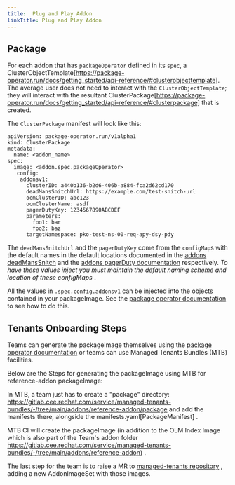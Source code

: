 ```yaml
---
title:  Plug and Play Addon
linkTitle: Plug and Play Addon
---
```


## Package

For each addon that has `packageOperator` defined in its `spec`, a
ClusterObjectTemplate[https://package-operator.run/docs/getting_started/api-reference/#clusterobjecttemplate].
The average user does not need to interact with the `ClusterObjectTemplate`; they will interact with the resultant
ClusterPackage[https://package-operator.run/docs/getting_started/api-reference/#clusterpackage] that is created.

The `ClusterPackage` manifest will look like this:

```shell
apiVersion: package-operator.run/v1alpha1
kind: ClusterPackage
metadata:
  name: <addon_name>
spec:
  image: <addon.spec.packageOperator>
   config:
    addonsv1:
      clusterID: a440b136-b2d6-406b-a884-fca2d62cd170
      deadMansSnitchUrl: https://example.com/test-snitch-url
      ocmClusterID: abc123
      ocmClusterName: asdf
      pagerDutyKey: 1234567890ABCDEF
      parameters:
        foo1: bar
        foo2: baz
      targetNamespace: pko-test-ns-00-req-apy-dsy-pdy
```

The `deadMansSnitchUrl` and the `pagerDutyKey` come from the `configMap`s with the default names in the default
locations
documented in
the [addons deadMansSnitch](https://mt-sre.github.io/docs/creating-addons/monitoring/deadmanssnitch_integration/)
and
the [addons pagerDuty documentation](https://mt-sre.github.io/docs/creating-addons/monitoring/pagerduty_integration/)
respectively. *To have these values inject you must maintain the default naming scheme and location of these configMaps*
.

All the values in `.spec.config.addonsv1` can be injected into the objects contained in your packageImage. See the
[package operator documentation](https://package-operator.run/docs/guides/packaging-an-application/#go-templates) to see
how to do this.

## Tenants Onboarding Steps 

Teams can generate the packageImage themselves using the [package operator documentation](https://package-operator.run/docs/guides/packaging-an-application/#build--validate) or teams can use Managed Tenants Bundles (MTB) facilities. 

Below are the Steps for generating the packageImage using MTB for reference-addon packageImage: 

In MTB, a team just has to create a "package" directory:
https://gitlab.cee.redhat.com/service/managed-tenants-bundles/-/tree/main/addons/reference-addon/package and add the manifests there, alongside the manifests.yaml[PackageManifest] .

MTB CI will create the packageImage (in addition to the OLM Index Image which is also part of the Team's addon folder https://gitlab.cee.redhat.com/service/managed-tenants-bundles/-/tree/main/addons/reference-addon) .

The last step for the team is to raise a MR to [managed-tenants repository](https://gitlab.cee.redhat.com/service/managed-tenants/-/blob/main/addons/reference-addon/addonimagesets/stage/reference-addon.v0.10.1.yaml#L24) , adding a new AddonImageSet with those images.



